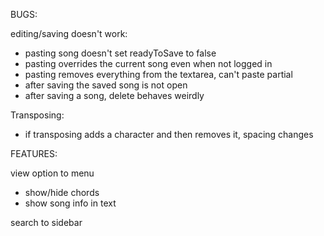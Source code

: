 BUGS:

editing/saving doesn't work:
 - pasting song doesn't set readyToSave to false
 - pasting overrides the current song even when not logged in
 - pasting removes everything from the textarea, can't paste partial
 - after saving the saved song is not open
 - after saving a song, delete behaves weirdly

Transposing:
 - if transposing adds a character and then removes it, spacing changes


FEATURES:

view option to menu
 - show/hide chords
 - show song info in text

search to sidebar
